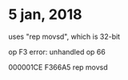 # 5 jan, 2018


uses "rep movsd", which is 32-bit

op F3 error: unhandled op 66


000001CE  F366A5            rep movsd
